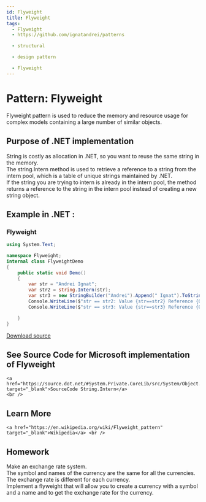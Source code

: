 ```yaml
---
id: Flyweight
title: Flyweight
tags:
  - Flyweight
  - https://github.com/ignatandrei/patterns

  - structural

  - design pattern

  - Flyweight
---
```


# Pattern:  Flyweight
<!-- id : 16 -->
Flyweight pattern is used to reduce the memory and resource usage for complex models containing a large number of similar objects.    <br />

## Purpose of .NET implementation

String is costly as allocation in .NET, so you want to reuse the same string in the memory.    <br />
The string.Intern method is used to retrieve a reference to a string from the intern pool, which is a table of unique strings maintained by .NET.    <br />
If the string you are trying to intern is already in the intern pool, the method returns a reference to the string in the intern pool instead of creating a new string object.    <br />

## Example in .NET : 


###  Flyweight
```csharp showLineNumbers title="Flyweight example for Pattern Flyweight"
using System.Text;

namespace Flyweight;
internal class FlyweightDemo
{
    public static void Demo()
    {
        var str = "Andrei Ignat";
        var str2 = string.Intern(str);
        var str3 = new StringBuilder("Andrei").Append(" Ignat").ToString();
        Console.WriteLine($"str == str2: Value {str==str2} Reference {Object.ReferenceEquals(str,str2)}");
        Console.WriteLine($"str == str3: Value {str==str3} Reference {Object.ReferenceEquals(str,str3)}");

    }
}

```


[Download source](/zipSourceCodes/flyweight.zip)



## See Source Code for Microsoft implementation of Flyweight

    <a href="https://source.dot.net/#System.Private.CoreLib/src/System/Object.CoreCLR.cs" target="_blank">SourceCode String.Intern</a>
    <br />


## Learn More

    <a href="https://en.wikipedia.org/wiki/Flyweight_pattern" target="_blank">Wikipedia</a> <br />


## Homework


Make an exchange rate system.    <br />
The symbol and names of the currency are the same for all the currencies.    <br />
The exchange rate is different for each currency.    <br />
Implement a flyweight that will allow you to create a currency with a symbol and a name and to get the exchange rate for the currency.    <br />


